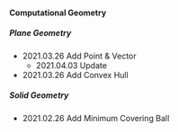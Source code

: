 #### Computational Geometry

##### Plane Geometry

- 2021.03.26 Add Point & Vector
  - 2021.04.03 Update
- 2021.03.26 Add Convex Hull

##### Solid Geometry

- 2021.02.26 Add Minimum Covering Ball 